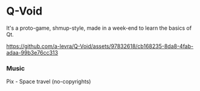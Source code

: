# Q-Void

It's a proto-game, shmup-style, made in a week-end to learn the basics of Qt.



https://github.com/a-levra/Q-Void/assets/97832618/cb168235-8da8-4fab-adaa-99b3e76cc313



### Music
Pix - Space travel (no-copyrights)
